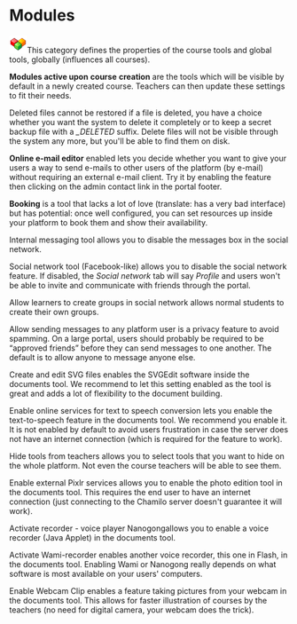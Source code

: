 # Modules

![](../../../.gitbook/assets/graficos9.png)This category defines the properties of the course tools and global tools, globally \(influences all courses\).

**Modules active upon** **course** **creation** are the tools which will be visible by default in a newly created course. Teachers can then update these settings to fit their needs.

Deleted files cannot be restored if a file is deleted, you have a choice whether you want the system to delete it completely or to keep a secret backup file with a _\_DELETED_ suffix. Delete files will not be visible through the system any more, but you'll be able to find them on disk.

**Online e-mail editor** enabled lets you decide whether you want to give your users a way to send e-mails to other users of the platform \(by e-mail\) without requiring an external e-mail client. Try it by enabling the feature then clicking on the admin contact link in the portal footer.

**Booking** is a tool that lacks a lot of love \(translate: has a very bad interface\) but has potential: once well configured, you can set resources up inside your platform to book them and show their availability.

Internal messaging tool allows you to disable the messages box in the social network.

Social network tool \(Facebook-like\) allows you to disable the social network feature. If disabled, the _Social network_ tab will say _Profile_ and users won't be able to invite and communicate with friends through the portal.

Allow learners to create groups in social network allows normal students to create their own groups.

Allow sending messages to any platform user is a privacy feature to avoid spamming. On a large portal, users should probably be required to be “approved friends” before they can send messages to one another. The default is to allow anyone to message anyone else.

Create and edit SVG files enables the SVGEdit software inside the documents tool. We recommend to let this setting enabled as the tool is great and adds a lot of flexibility to the document building.

Enable online services for text to speech conversion lets you enable the text-to-speech feature in the documents tool. We recommend you enable it. It is not enabled by default to avoid users frustration in case the server does not have an internet connection \(which is required for the feature to work\).

Hide tools from teachers allows you to select tools that you want to hide on the whole platform. Not even the course teachers will be able to see them.

Enable external Pixlr services allows you to enable the photo edition tool in the documents tool. This requires the end user to have an internet connection \(just connecting to the Chamilo server doesn't guarantee it will work\).

Activate recorder - voice player Nanogongallows you to enable a voice recorder \(Java Applet\) in the documents tool.

Activate Wami-recorder enables another voice recorder, this one in Flash, in the documents tool. Enabling Wami or Nanogong really depends on what software is most available on your users' computers.

Enable Webcam Clip enables a feature taking pictures from your webcam in the documents tool. This allows for faster illustration of courses by the teachers \(no need for digital camera, your webcam does the trick\).

